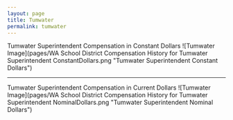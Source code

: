 ```yaml
---
layout: page
title: Tumwater
permalink: tumwater
---
```



Tumwater Superintendent Compensation in Constant Dollars
![Tumwater Image](pages/WA School District Compensation History for Tumwater Superintendent ConstantDollars.png "Tumwater Superintendent Constant Dollars")
___

Tumwater Superintendent Compensation in Current Dollars
![Tumwater Image](pages/WA School District Compensation History for Tumwater Superintendent NominalDollars.png "Tumwater Superintendent Nominal Dollars")